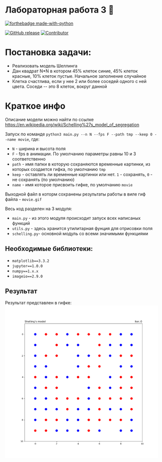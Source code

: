 # Лабораторная работа 3 :walking:

[![forthebadge made-with-python](http://ForTheBadge.com/images/badges/made-with-python.svg)](https://www.python.org/)

[![GitHub release](https://img.shields.io/badge/version-v1.0-red)](https://img.shields.io/badge/version-v1.0-red)
[![Contributor](https://img.shields.io/badge/contributors-4-blue)](https://img.shields.io/badge/contributors-4-blue)


# Постановка задачи:
- Реализовать модель Шеллинга
- Дан квадрат N*N в котором 45% клеток синие, 45% клеток красные, 10% клеток пустые. Начальное заполнение случайное
- Клетка счастлива, если у нее 2 или более соседей одного с ней цвета. Соседи -- это 8 клеток, вокруг данной

# Краткое инфо

Описание модели можно найти по ссылке https://en.wikipedia.org/wiki/Schelling%27s_model_of_segregation

Запуск по команде `python3 main.py --n N --fps F --path tmp --keep 0 --name movie`, где:
- `N` - ширина и высота поля
- `F` - fps в анимации. По умолчанию параметры равны 10 и 3 соответственно
- `path` - имя папки в которую сохраняются временные картинки, из которых создается гифка, по умолчанию `tmp`
- `keep` - оставлять ли временные картинки или нет. `1` - сохранять, `0` - не сохранять (по умолчанию) 
- `name` - имя которое присвоить гифке, по умолчанию `movie` 

Выходной файл в которм сохранены результаты работы в виле гиф файла - `movie.gif`

Весь код разделен на 3 модуля:
- `main.py` - из этого модуля происходит запуск всех написаных функций
- `utils.py` - здесь хранится утилитарная фунция для отрисовки поля
- `schelling.py`- основной модуль со всеми значимыми функциями

## Необходимые библиотеки:

- ``matplotlib==3.3.2``
- ``jupyter==1.0.0``
- ``numpy==1.x.x``
- ``imageio==2.9.0``

## Результат

Результат представлен в гифке: ![линк](movie.gif)
